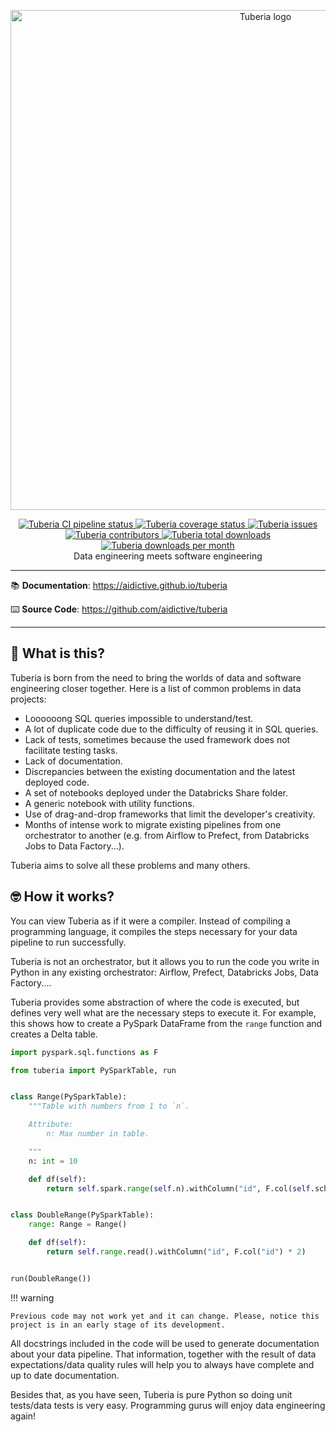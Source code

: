<p align="center">
    <a href="https://aidictive.github.io/tuberia" target="_blank">
        <img src="https://aidictive.github.io/tuberia/images/logo.png"
             alt="Tuberia logo"
             width="800">
    </a>
</p>
<p align="center">
    <a href="https://github.com/AIdictive/tuberia/actions/workflows/cicd.yaml" target="_blank">
        <img src="https://github.com/aidictive/tuberia/actions/workflows/cicd.yaml/badge.svg"
             alt="Tuberia CI pipeline status">
    </a>
    <a href="https://app.codecov.io/gh/AIdictive/tuberia/" target="_blank">
        <img src="https://img.shields.io/codecov/c/github/aidictive/tuberia"
             alt="Tuberia coverage status">
    </a>
    <a href="https://github.com/AIdictive/tuberia/issues" target="_blank">
        <img src="https://img.shields.io/bitbucket/issues/AIdictive/tuberia"
             alt="Tuberia issues">
    </a>
    <a href="https://github.com/aidictive/tuberia/graphs/contributors" target="_blank">
        <img src="https://img.shields.io/github/contributors/AIdictive/tuberia"
             alt="Tuberia contributors">
    </a>
    <a href="https://pypi.org/project/tuberia/" target="_blank">
        <img src="https://pepy.tech/badge/tuberia"
             alt="Tuberia total downloads">
    </a>
    <a href="https://pypi.org/project/tuberia/" target="_blank">
        <img src="https://pepy.tech/badge/tuberia/month"
             alt="Tuberia downloads per month">
    </a>
    <br />
    Data engineering meets software engineering
</p>

---

:books: **Documentation**:
<a href="https://aidictive.github.io/tuberia" target="_blank">
    https://aidictive.github.io/tuberia
</a>

:keyboard: **Source Code**:
<a href="https://github.com/aidictive/tuberia" target="_blank">
    https://github.com/aidictive/tuberia
</a>

---


## 🤔 What is this?

Tuberia is born from the need to bring the worlds of data and software
engineering closer together. Here is a list of common problems in data
projects:

* Loooooong SQL queries impossible to understand/test.
* A lot of duplicate code due to the difficulty of reusing it in SQL queries.
* Lack of tests, sometimes because the used framework does not facilitate
testing tasks.
* Lack of documentation.
* Discrepancies between the existing documentation and the latest deployed code.
* A set of notebooks deployed under the Databricks Share folder.
* A generic notebook with utility functions.
* Use of drag-and-drop frameworks that limit the developer's creativity.
* Months of intense work to migrate existing pipelines from one orchestrator to
another (e.g. from Airflow to Prefect, from Databricks Jobs to Data
Factory...).

Tuberia aims to solve all these problems and many others. 


## 🤓 How it works?

You can view Tuberia as if it were a compiler. Instead of compiling a
programming language, it compiles the steps necessary for your data pipeline to
run successfully.

Tuberia is not an orchestrator, but it allows you to run the code you write in
Python in any existing orchestrator: Airflow, Prefect, Databricks Jobs, Data
Factory....

Tuberia provides some abstraction of where the code is executed, but defines
very well what are the necessary steps to execute it. For example, this shows
how to create a PySpark DataFrame from the `range` function and creates a Delta
table.

```python
import pyspark.sql.functions as F

from tuberia import PySparkTable, run


class Range(PySparkTable):
    """Table with numbers from 1 to `n`.

    Attribute:
        n: Max number in table.

    """
    n: int = 10

    def df(self):
        return self.spark.range(self.n).withColumn("id", F.col(self.schema.id)


class DoubleRange(PySparkTable):
    range: Range = Range()

    def df(self):
        return self.range.read().withColumn("id", F.col("id") * 2)


run(DoubleRange())
```

!!! warning

    Previous code may not work yet and it can change. Please, notice this
    project is in an early stage of its development.

All docstrings included in the code will be used to generate documentation
about your data pipeline. That information, together with the result of data
expectations/data quality rules will help you to always have complete and up to
date documentation.

Besides that, as you have seen, Tuberia is pure Python so doing unit tests/data
tests is very easy. Programming gurus will enjoy data engineering again!
